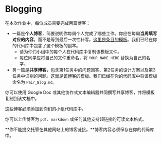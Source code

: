 # Blogging

在本次作业中，每位成员需要完成两篇博客：

- 一篇是**个人博客**，简要说明你每周个人完成了哪些工作。你应在每周**当周填写对应的内容**，而不是等到最后一次性补写。[这里是条目的模板](./Individual_Blog_YOUR_NAME_HERE.md)。我们已经在你的代码库中包含了这个模板的副本。
  - 请为你们小组中的每个人在代码库中复制该模板文件。
  - 每位同学应将自己的文件重命名，将 `YOUR_NAME_HERE` 替换为自己的名字。
- 另一篇是**共享博客**，包含第1任务中的问题回答、第2任务的设计方案以及第3任务中识别的问题。[这里是该博客的模板](./Pair_Blog_Template.md)。我们已经在你的代码库中将该模板命名为 `Pair_Blog.md`。

你可以使用 Google Doc 或其他协作式文本编辑器共同撰写共享博客，并将模板复制到该文档中。

这些博客必须添加到你们的小组代码库中。

你可以上传博客为 `pdf`、`markdown` 或任何其他支持超链接的可读文本格式。

**你不能提交托管在其他网站上的博客链接。**博客内容必须保存在你的代码库中。
